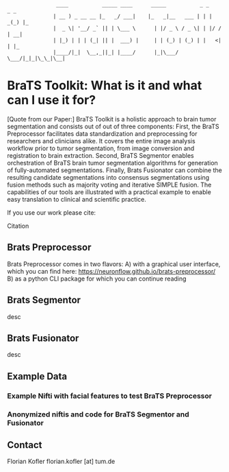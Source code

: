                     ____           _____ ____      _____           _ _    _ _   
                   | __ ) _ __ __ |_   _/ ___|    |_   _|__   ___ | | | _(_) |_ 
                   |  _ \| '__/ _` || | \___ \      | |/ _ \ / _ \| | |/ / | __|
                   | |_) | | | (_| || |  ___) |     | | (_) | (_) | |   <| | |_ 
                   |____/|_|  \__,_||_| |____/      |_|\___/ \___/|_|_|\_\_|\__|
                                                                                
# BraTS Toolkit: What is it and what can I use it for?
[Quote from our Paper:]
BraTS Toolkit is a holistic approach to brain tumor segmentation and consists out of out of three components:
    First, the BraTS Preprocessor facilitates data standardization and preprocessing for researchers and clinicians alike. It covers the entire image analysis workflow prior to tumor segmentation, from image conversion and registration to brain extraction. Second, BraTS Segmentor enables orchestration of BraTS brain tumor segmentation algorithms for generation of fully-automated segmentations. Finally, Brats Fusionator can combine the resulting candidate segmentations into consensus segmentations using fusion methods such as majority voting and iterative SIMPLE fusion. The capabilities of our tools are illustrated with a practical example to enable easy translation to clinical and scientific practice.

If you use our work please cite:

Citation

## Brats Preprocessor
Brats Preprocessor comes in two flavors:
A) with a graphical user interface, which you can find here: https://neuronflow.github.io/brats-preprocessor/
B) as a python CLI package for which you can continue reading

## Brats Segmentor
desc   

## Brats Fusionator
desc

## Example Data
### Example Nifti with facial features to test BraTS Preprocessor
### Anonymized niftis and code for BraTS Segmentor and Fusionator

## Contact
Florian Kofler
florian.kofler [at] tum.de



    

